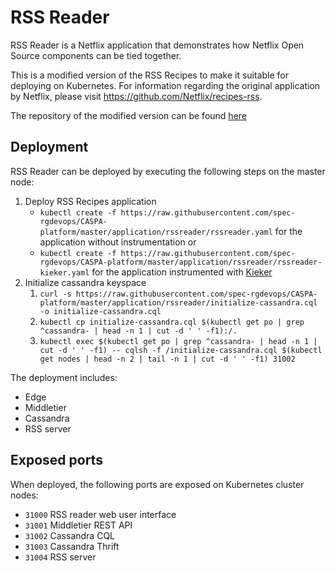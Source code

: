 # RSS Reader

RSS Reader is a Netflix application that demonstrates how Netflix Open Source components can be tied together.

This is a modified version of the RSS Recipes to make it suitable for deploying on Kubernetes. For information regarding the original application by Netflix, please visit https://github.com/Netflix/recipes-rss.

The repository of the modified version can be found [here](https://github.com/hora-prediction/recipes-rss-kube)

## Deployment
RSS Reader can be deployed by executing the following steps on the master node:

1. Deploy RSS Recipes application
   * ```kubectl create -f https://raw.githubusercontent.com/spec-rgdevops/CASPA-platform/master/application/rssreader/rssreader.yaml``` for the application without instrumentation or
   * ```kubectl create -f https://raw.githubusercontent.com/spec-rgdevops/CASPA-platform/master/application/rssreader/rssreader-kieker.yaml``` for the application instrumented with [Kieker](http://kieker-monitoring.net/)
1. Initialize cassandra keyspace
   1. ```curl -s https://raw.githubusercontent.com/spec-rgdevops/CASPA-platform/master/application/rssreader/initialize-cassandra.cql -o initialize-cassandra.cql```
   1. ```kubectl cp initialize-cassandra.cql $(kubectl get po | grep ^cassandra- | head -n 1 | cut -d ' ' -f1):/.```
   1. ```kubectl exec $(kubectl get po | grep ^cassandra- | head -n 1 | cut -d ' ' -f1) -- cqlsh -f /initialize-cassandra.cql $(kubectl get nodes | head -n 2 | tail -n 1 | cut -d ' ' -f1) 31002```

The deployment includes:
* Edge
* Middletier
* Cassandra
* RSS server

## Exposed ports
When deployed, the following ports are exposed on Kubernetes cluster nodes:
* `31000` RSS reader web user interface
* `31001` Middletier REST API
* `31002` Cassandra CQL
* `31003` Cassandra Thrift
* `31004` RSS server
